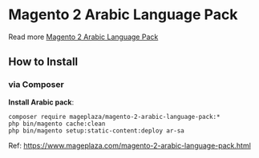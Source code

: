 # Magento 2 Arabic Language Pack

Read more [Magento 2 Arabic Language Pack](https://www.mageplaza.com/magento-2-arabic-language-pack.html)

## How to Install


### via Composer

**Install Arabic pack**:

```
composer require mageplaza/magento-2-arabic-language-pack:*
php bin/magento cache:clean
php bin/magento setup:static-content:deploy ar-sa

```


Ref: https://www.mageplaza.com/magento-2-arabic-language-pack.html
